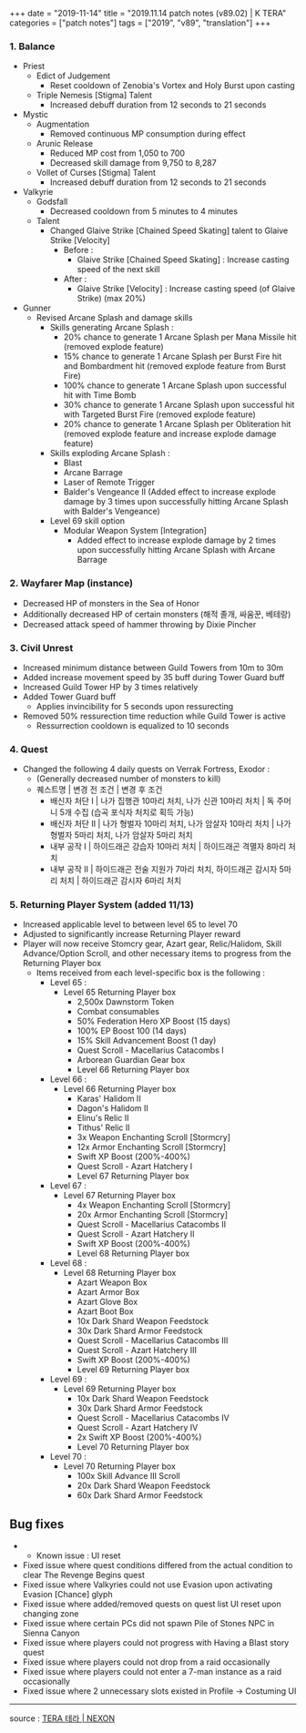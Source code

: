 +++
date = "2019-11-14"
title = "2019.11.14 patch notes (v89.02) | K TERA"
categories = ["patch notes"]
tags = ["2019", "v89", "translation"]
+++

### 1. Balance
- Priest
  - Edict of Judgement
    - Reset cooldown of Zenobia's Vortex and Holy Burst upon casting
  - Triple Nemesis [Stigma] Talent
    - Increased debuff duration from 12 seconds to 21 seconds
- Mystic
  - Augmentation
    - Removed continuous MP consumption during effect
  - Arunic Release
    - Reduced MP cost from 1,050 to 700
    - Decreased skill damage from 9,750 to 8,287
  - Vollet of Curses [Stigma] Talent
    - Increased debuff duration from 12 seconds to 21 seconds
- Valkyrie
  - Godsfall
    - Decreased cooldown from 5 minutes to 4 minutes
  - Talent
    - Changed Glaive Strike [Chained Speed Skating] talent to Glaive Strike [Velocity]
      - Before :
        - Glaive Strike [Chained Speed Skating] : Increase casting speed of the next skill
      - After :
        - Glaive Strike [Velocity] : Increase casting speed (of Glaive Strike) (max 20%)
- Gunner
  - Revised Arcane Splash and damage skills
    - Skills generating Arcane Splash :
      - 20% chance to generate 1 Arcane Splash per Mana Missile hit (removed explode feature)
      - 15% chance to generate 1 Arcane Splash per Burst Fire hit and Bombardment hit (removed explode feature from Burst Fire)
      - 100% chance to generate 1 Arcane Splash upon successful hit with Time Bomb
      - 30% chance to generate 1 Arcane Splash upon successful hit with Targeted Burst Fire (removed explode feature)
      - 20% chance to generate 1 Arcane Splash per Obliteration hit (removed explode feature and increase explode damage feature)
    - Skills exploding Arcane Splash :
      - Blast
      - Arcane Barrage
      - Laser of Remote Trigger
      - Balder's Vengeance II (Added effect to increase explode damage by 3 times upon successfully hitting Arcane Splash with Balder's Vengeance)
    - Level 69 skill option
      - Modular Weapon System [Integration]
        - Added effect to increase explode damage by 2 times upon successfully hitting Arcane Splash with Arcane Barrage

### 2. Wayfarer Map (instance)
- Decreased HP of monsters in the Sea of Honor
- Additionally decreased HP of certain monsters (해적 졸개, 싸움꾼, 베테랑)
- Decreased attack speed of hammer throwing by Dixie Pincher

### 3. Civil Unrest
- Increased minimum distance between Guild Towers from 10m to 30m
- Added increase movement speed by 35 buff during Tower Guard buff
- Increased Guild Tower HP by 3 times relatively
- Added Tower Guard buff
  - Applies invincibility for 5 seconds upon ressurecting
- Removed 50% ressurection time reduction while Guild Tower is active
  - Ressurrection cooldown is equalized to 10 seconds

### 4. Quest
- Changed the following 4 daily quests on Verrak Fortress, Exodor :
  - (Generally decreased number of monsters to kill)
  - 퀘스트명 | 변경 전 조건 | 변경 후 조건
    - 배신자 처단 I | 나가 집행관 10마리 처치, 나가 신관 10마리 처치 | 독 주머니 5개 수집 (습곡 포식자 처치로 획득 가능)
    - 배신자 처단 II | 나가 형벌자 10마리 처치, 나가 암살자 10마리 처치 | 나가 형벌자 5마리 처치, 나가 암살자 5마리 처치
    - 내부 공작 I | 하이드래곤 강습자 10마리 처치 | 하이드래곤 격멸자 8마리 처치
    - 내부 공작 II | 하이드래곤 전술 지원가 7마리 처치, 하이드래곤 감시자 5마리 처치 | 하이드래곤 감시자 6마리 처치

### 5. Returning Player System (added 11/13)
- Increased applicable level to between level 65 to level 70
- Adjusted to significantly increase Returning Player reward
- Player will now receive Stomcry gear, Azart gear, Relic/Halidom, Skill Advance/Option Scroll, and other necessary items to progress from the Returning Player box
  - Items received from each level-specific box is the following :
    - Level 65 :
      - Level 65 Returning Player box
        - 2,500x Dawnstorm Token
        - Combat consumables
        - 50% Federation Hero XP Boost (15 days)
        - 100% EP Boost 100 (14 days)
        - 15% Skill Advancement Boost (1 day)
        - Quest Scroll - Macellarius Catacombs I
        - Arborean Guardian Gear box
        - Level 66 Returning Player box
    - Level 66 :
      - Level 66 Returning Player box
        - Karas' Halidom II
        - Dagon's Halidom II
        - Elinu's Relic II
        - Tithus' Relic II
        - 3x Weapon Enchanting Scroll [Stormcry]
        - 12x Armor Enchanting Scroll [Stormcry]
        - Swift XP Boost (200%-400%)
        - Quest Scroll - Azart Hatchery I
        - Level 67 Returning Player box
    - Level 67 :
      - Level 67 Returning Player box
        - 4x Weapon Enchanting Scroll [Stormcry]
        - 20x Armor Enchanting Scroll [Stormcry]
        - Quest Scroll - Macellarius Catacombs II
        - Quest Scroll - Azart Hatchery II
        - Swift XP Boost (200%-400%)
        - Level 68 Returning Player box
    - Level 68 :
      - Level 68 Returning Player box
        - Azart Weapon Box
        - Azart Armor Box
        - Azart Glove Box
        - Azart Boot Box
        - 10x Dark Shard Weapon Feedstock
        - 30x Dark Shard Armor Feedstock
        - Quest Scroll - Macellarius Catacombs III
        - Quest Scroll - Azart Hatchery III
        - Swift XP Boost (200%-400%)
        - Level 69 Returning Player box
    - Level 69 :
      - Level 69 Returning Player box
        - 10x Dark Shard Weapon Feedstock
        - 30x Dark Shard Armor Feedstock
        - Quest Scroll - Macellarius Catacombs IV
        - Quest Scroll - Azart Hatchery IV
        - 2x Swift XP Boost (200%-400%)
        - Level 70 Returning Player box
    - Level 70 :
      - Level 70 Returning Player box
        - 100x Skill Advance III Scroll
        - 20x Dark Shard Weapon Feedstock
        - 60x Dark Shard Armor Feedstock

## Bug fixes

- * Known issue : UI reset
- Fixed issue where quest conditions differed from the actual condition to clear The Revenge Begins quest
- Fixed issue where Valkyries could not use Evasion upon activating Evasion [Chance] glyph
- Fixed issue where added/removed quests on quest list UI reset upon changing zone
- Fixed issue where certain PCs did not spawn Pile of Stones NPC in Sienna Canyon
- Fixed issue where players could not progress with Having a Blast story quest
- Fixed issue where players could not drop from a raid occasionally
- Fixed issue where players could not enter a 7-man instance as a raid occasionally
- Fixed issue where 2 unnecessary slots existed in Profile -> Costuming UI

----

source : [TERA 테라 | NEXON](http://tera.nexon.com/news/update/view.aspx?n4articlesn=416)
